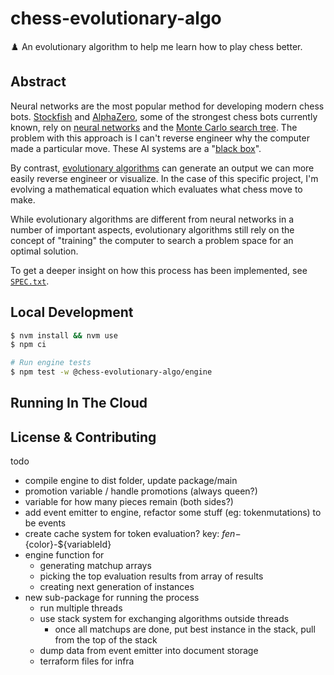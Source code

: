 # chess-evolutionary-algo

♟️ An evolutionary algorithm to help me learn how to play chess better.

## Abstract

Neural networks are the most popular method for developing modern chess bots. [Stockfish](<https://en.wikipedia.org/wiki/Stockfish_(chess)>) and [AlphaZero](https://en.wikipedia.org/wiki/AlphaZero), some of the strongest chess bots currently known, rely on [neural networks](https://en.wikipedia.org/wiki/Neural_network) and the [Monte Carlo search tree](https://en.wikipedia.org/wiki/Monte_Carlo_tree_search). The problem with this approach is I can't reverse engineer why the computer made a particular move. These AI systems are a "[black box](https://umdearborn.edu/news/ais-mysterious-black-box-problem-explained)".

By contrast, [evolutionary algorithms](https://en.wikipedia.org/wiki/Evolutionary_algorithm) can generate an output we can more easily reverse engineer or visualize. In the case of this specific project, I'm evolving a mathematical equation which evaluates what chess move to make.

While evolutionary algorithms are different from neural networks in a number of important aspects, evolutionary algorithms still rely on the concept of "training" the computer to search a problem space for an optimal solution.

To get a deeper insight on how this process has been implemented, see [`SPEC.txt`](./SPEC.txt).

## Local Development

```sh
$ nvm install && nvm use
$ npm ci

# Run engine tests
$ npm test -w @chess-evolutionary-algo/engine
```

## Running In The Cloud

## License & Contributing

todo

- compile engine to dist folder, update package/main
- promotion variable / handle promotions (always queen?)
- variable for how many pieces remain (both sides?)
- add event emitter to engine, refactor some stuff (eg: tokenmutations) to be events
- create cache system for token evaluation? key: ${fen}-${color}-${variableId}
- engine function for
  - generating matchup arrays
  - picking the top evaluation results from array of results
  - creating next generation of instances
- new sub-package for running the process
  - run multiple threads
  - use stack system for exchanging algorithms outside threads
    - once all matchups are done, put best instance in the stack, pull from the top of the stack
  - dump data from event emitter into document storage
  - terraform files for infra
